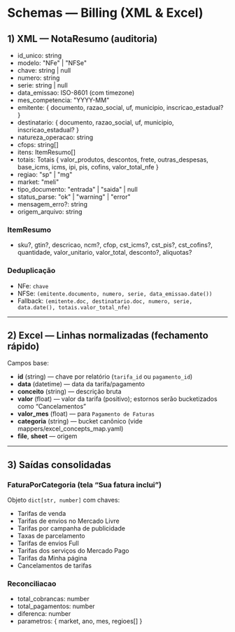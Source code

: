 # Schemas — Billing (XML & Excel)

## 1) XML — NotaResumo (auditoria)
- id_unico: string
- modelo: "NFe" | "NFSe"
- chave: string | null
- numero: string
- serie: string | null
- data_emissao: ISO-8601 (com timezone)
- mes_competencia: "YYYY-MM"
- emitente: { documento, razao_social, uf, municipio, inscricao_estadual? }
- destinatario: { documento, razao_social, uf, municipio, inscricao_estadual? }
- natureza_operacao: string
- cfops: string[]
- itens: ItemResumo[]
- totais: Totais { valor_produtos, descontos, frete, outras_despesas, base_icms, icms, ipi, pis, cofins, valor_total_nfe }
- regiao: "sp" | "mg"
- market: "meli"
- tipo_documento: "entrada" | "saida" | null
- status_parse: "ok" | "warning" | "error"
- mensagem_erro?: string
- origem_arquivo: string

### ItemResumo
- sku?, gtin?, descricao, ncm?, cfop, cst_icms?, cst_pis?, cst_cofins?, quantidade, valor_unitario, valor_total, desconto?, aliquotas?

### Deduplicação
- NFe: `chave`
- NFSe: `(emitente.documento, numero, serie, data_emissao.date())`
- Fallback: `(emitente.doc, destinatario.doc, numero, serie, data.date(), totais.valor_total_nfe)`

---

## 2) Excel — Linhas normalizadas (fechamento rápido)
Campos base:
- __id__ (string) — chave por relatório (`tarifa_id` ou `pagamento_id`)
- __data__ (datetime) — data da tarifa/pagamento
- __conceito__ (string) — descrição bruta
- __valor__ (float) — valor da tarifa (positivo); estornos serão bucketizados como “Cancelamentos”
- __valor_mes__ (float) — para `Pagamento de Faturas`
- __categoria__ (string) — bucket canônico (vide mappers/excel_concepts_map.yaml)
- __file__, __sheet__ — origem

---

## 3) Saídas consolidadas
### FaturaPorCategoria (tela “Sua fatura inclui”)
Objeto `dict[str, number]` com chaves:
- Tarifas de venda
- Tarifas de envios no Mercado Livre
- Tarifas por campanha de publicidade
- Taxas de parcelamento
- Tarifas de envios Full
- Tarifas dos serviços do Mercado Pago
- Tarifas da Minha página
- Cancelamentos de tarifas

### Reconciliacao
- total_cobrancas: number
- total_pagamentos: number
- diferenca: number
- parametros: { market, ano, mes, regioes[] }
